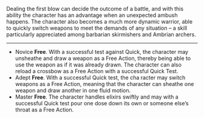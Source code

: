 Dealing the first blow can decide the outcome of a battle, and with this ability the character has an advantage when an unexpected ambush happens. The character also becomes a much more dynamic warrior, able to quickly switch weapons to meet the demands of any situation – a skill particularly appreciated among barbarian skirmishers and Ambrian archers.

---
- Novice **Free**. With a successful test against Quick, the character may unsheathe and draw a weapon as a Free Action, thereby being able to use the weapon as if it was already drawn. The character can also reload a crossbow as a Free Action with a successful Quick Test.
- Adept **Free**. With a successful Quick test, the cha racter may switch weapons as a Free Action, meaning that the character can sheathe one weapon and draw another in one fluid motion.
- Master **Free**. The character handles elixirs swiftly and may with a successful Quick test pour one dose down its own or someone else’s throat as a Free Action.